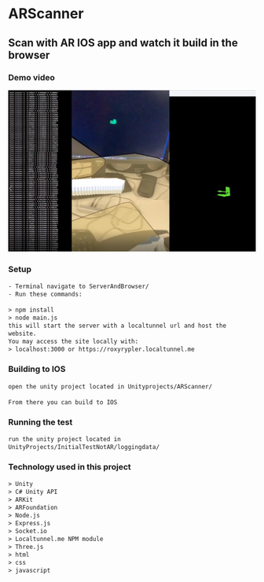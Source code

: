 # ARScanner
## Scan with AR IOS app and watch it build in the browser

### Demo video
[![ARScanner Demo](ARScanner.PNG)](https://youtu.be/SFiMAUrC4lY)


### Setup

```
- Terminal navigate to ServerAndBrowser/
- Run these commands:

> npm install
> node main.js
this will start the server with a localtunnel url and host the website.
You may access the site locally with: 
> localhost:3000 or https://roxyrypler.localtunnel.me

```
### Building to IOS

```
open the unity project located in Unityprojects/ARScanner/

From there you can build to IOS

```

### Running the test

```
run the unity project located in UnityProjects/InitialTestNotAR/loggingdata/

```

### Technology used in this project

```
> Unity
> C# Unity API
> ARKit
> ARFoundation
> Node.js
> Express.js
> Socket.io
> Localtunnel.me NPM module
> Three.js
> html
> css
> javascript
```